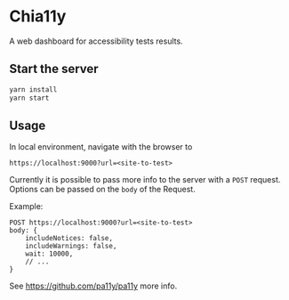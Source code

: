 # Chia11y

A web dashboard for accessibility tests results.

## Start the server

```.sh
yarn install
yarn start
```

## Usage

In local environment, navigate with the browser to

```
https://localhost:9000?url=<site-to-test>
```

Currently it is possible to pass more info to the server with a `POST` request.
Options can be passed on the `body` of the Request.

Example:

```
POST https://localhost:9000?url=<site-to-test>
body: {
    includeNotices: false,
    includeWarnings: false,
    wait: 10000,
    // ...
}
```

See https://github.com/pa11y/pa11y more info.

